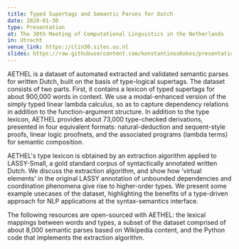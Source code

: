 ```yaml
---
title: Typed Supertags and Semantic Parses for Dutch
date: 2020-01-30
type: Presentation
at: The 30th Meeting of Computational Linguistics in the Netherlands
in: Utrecht
venue_link: https://clin30.sites.uu.nl
slides: https://raw.githubusercontent.com/konstantinosKokos/presentations/master/CLIN2020/pres.pdf
---
```


AETHEL is a dataset of automated extracted and validated semantic parses for written Dutch, built on the basis of type-logical supertags. The dataset consists of two parts. First, it contains a lexicon of typed supertags for about 900,000 words in context. We use a modal-enhanced version of the simply typed linear lambda calculus, so as to capture dependency relations in addition to the function-argument structure. In addition to the type lexicon, AETHEL provides about 73,000 type-checked derivations, presented in four equivalent formats: natural-deduction and sequent-style proofs, linear logic proofnets, and the associated programs (lambda terms) for semantic composition.

AETHEL's type lexicon is obtained by an extraction algorithm applied to LASSY-Small, a gold standard corpus of syntactically annotated written Dutch. We discuss the extraction algorithm, and show how 'virtual elements' in the original LASSY annotation of unbounded dependencies and coordination phenomena give rise to higher-order types. We present some example usecases of the dataset, highlighting the benefits of a type-driven approach for NLP applications at the syntax-semantics interface.

The following resources are open-sourced with AETHEL: the lexical mappings between words and types, a subset of the dataset comprised of about 8,000 semantic parses based on Wikipedia content, and the Python code that implements the extraction algorithm.
